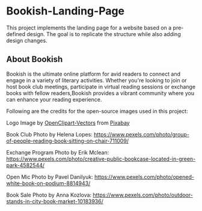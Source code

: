 # Bookish-Landing-Page
This project implements the landing page for a website based on a pre-defined design. The goal is to replicate the structure while also adding design changes.
## About Bookish

Bookish is the ultimate online platform for avid readers to connect and engage in a variety of literary activities. Whether you're looking to join or host book club meetings, participate in virtual reading sessions or exchange books with fellow readers,Bookish provides a vibrant community where you can enhance your reading experience.



Following are the credits for the open-source images used in this project: 

Logo Image by <a href="https://pixabay.com/users/openclipart-vectors-30363/?utm_source=link-attribution&utm_medium=referral&utm_campaign=image&utm_content=2026675">OpenClipart-Vectors</a> from <a href="https://pixabay.com//?utm_source=link-attribution&utm_medium=referral&utm_campaign=image&utm_content=2026675">Pixabay</a>

Book Club Photo by Helena Lopes: https://www.pexels.com/photo/group-of-people-reading-book-sitting-on-chair-711009/

Exchange Program Photo by Erik Mclean: https://www.pexels.com/photo/creative-public-bookcase-located-in-green-park-4582544/

Open Mic Photo by Pavel Danilyuk: https://www.pexels.com/photo/opened-white-book-on-podium-8814943/

Book Sale Photo by Anna Kozlova: https://www.pexels.com/photo/outdoor-stands-in-city-book-market-10183936/
